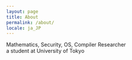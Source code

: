 ```yaml
---
layout: page
title: About
permalink: /about/
locale: ja_JP
---
```


Mathematics, Security, OS, Compiler Researcher   
a student at University of Tokyo
